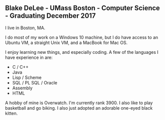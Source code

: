 ## Blake DeLee - UMass Boston - Computer Science - Graduating December 2017
I live in Boston, MA.

I do most of my work on a Windows 10 machine, but I do have access to an Ubuntu VM, a straight Unix VM, and a MacBook for Mac OS.

I enjoy learning new things, and especially coding.  A few of the languages I have experience in are:

* C / C++  
* Java  
* Lisp / Scheme  
* SQL / PL SQL / Oracle  
* Assembly  
* HTML

A hobby of mine is Overwatch.  I'm currently rank 3900.  I also like to play basketball and go biking.  I also just adopted an adorable one-eyed black kitten.
